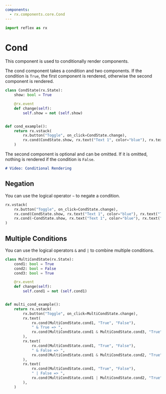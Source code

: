 ```yaml
---
components:
  - rx.components.core.Cond
---
```


```python exec
import reflex as rx
```

# Cond

This component is used to conditionally render components.

The cond component takes a condition and two components.
If the condition is `True`, the first component is rendered, otherwise the second component is rendered.

```python demo exec
class CondState(rx.State):
    show: bool = True

    @rx.event
    def change(self):
        self.show = not (self.show)


def cond_example():
    return rx.vstack(
        rx.button("Toggle", on_click=CondState.change),
        rx.cond(CondState.show, rx.text("Text 1", color="blue"), rx.text("Text 2", color="red")),
    )
```

The second component is optional and can be omitted.
If it is omitted, nothing is rendered if the condition is `False`.

```md video https://youtube.com/embed/ITOZkzjtjUA?start=6040&end=6463
# Video: Conditional Rendering
```

## Negation

You can use the logical operator `~` to negate a condition.

```python
rx.vstack(
    rx.button("Toggle", on_click=CondState.change),
    rx.cond(CondState.show, rx.text("Text 1", color="blue"), rx.text("Text 2", color="red")),
    rx.cond(~CondState.show, rx.text("Text 1", color="blue"), rx.text("Text 2", color="red")),
)
```

## Multiple Conditions

You can use the logical operators `&` and `|` to combine multiple conditions.

```python demo exec
class MultiCondState(rx.State):
    cond1: bool = True
    cond2: bool = False
    cond3: bool = True

    @rx.event
    def change(self):
        self.cond1 = not (self.cond1)


def multi_cond_example():
    return rx.vstack(
        rx.button("Toggle", on_click=MultiCondState.change),
        rx.text(
            rx.cond(MultiCondState.cond1, "True", "False"),
            " & True => ",
            rx.cond(MultiCondState.cond1 & MultiCondState.cond3, "True", "False"),
        ),
        rx.text(
            rx.cond(MultiCondState.cond1, "True", "False"),
            " & False => ",
            rx.cond(MultiCondState.cond1 & MultiCondState.cond2, "True", "False"),
        ),
        rx.text(
            rx.cond(MultiCondState.cond1, "True", "False"),
            " | False => ",
            rx.cond(MultiCondState.cond1 | MultiCondState.cond2, "True", "False"),
        ),
    )
```
